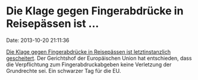 Die Klage gegen Fingerabdrücke in Reisepässen ist \...
======================================================

Date: 2013-10-20 21:11:36

[Die Klage gegen Fingerabdrücke in Reisepässen ist letztinstanzlich
gescheitert](http://curia.europa.eu/jcms/upload/docs/application/pdf/2013-10/cp130135de.pdf).
Der Gerichtshof der Europäischen Union hat entschieden, dass die
Verpflichtung zum Fingerabdruckabgeben keine Verletzung der Grundrechte
sei. Ein schwarzer Tag für die EU.
